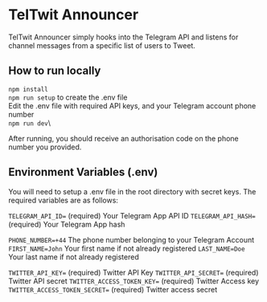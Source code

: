 # TelTwit Announcer

TelTwit Announcer simply hooks into the Telegram API and listens for channel messages from a specific list of users to
Tweet.

## How to run locally

`npm install`\
`npm run setup` to create the .env file\
Edit the .env file with required API keys, and your Telegram account phone number\
`npm run dev`\

After running, you should receive an authorisation code on the phone number you provided.

## Environment Variables (.env)

You will need to setup a .env file in the root directory with secret keys. The required variables are as follows:

`TELEGRAM_API_ID=` (required) Your Telegram App API ID
`TELEGRAM_API_HASH=` (required) Your Telegram App hash

`PHONE_NUMBER=+44` The phone number belonging to your Telegram Account
`FIRST_NAME=John` Your first name if not already registered
`LAST_NAME=Doe` Your last name if not already registered

`TWITTER_API_KEY=` (required) Twitter API Key
`TWITTER_API_SECRET=` (required) Twitter API secret
`TWITTER_ACCESS_TOKEN_KEY=` (required) Twitter Access key
`TWITTER_ACCESS_TOKEN_SECRET=` (required) Twitter access secret